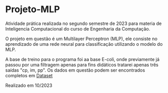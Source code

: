 # Projeto-MLP

Atividade prática realizada no segundo semestre de 2023 para materia de Inteligencia Computacional do curso de Engenharia da Computação. 

O projeto em questão é um Multilayer Perceptron (MLP), ele consiste no aprendizado de uma rede neural para classificação utilizando o modelo do MLP.

A base de treino para o programa foi aa base E-coli, onde previamente já passou por uma filtragem apenas para fins didáticos tratarei apenas três saídas "cp, im, pp".
Os dados em questão podem ser encontrados completos em [Dataset](https://archive.ics.uci.edu/dataset/39/ecoli)

Realizado em 10/2023
